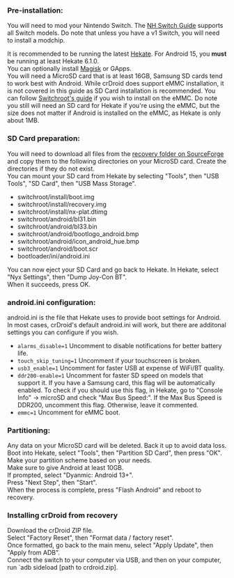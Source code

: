 ### Pre-installation:
You will need to mod your Nintendo Switch. The [NH Switch Guide](https://nh-server.github.io/switch-guide/) supports all Switch models. Do note that unless you have a v1 Switch, you will need to install a modchip. 

It is recommended to be running the latest [Hekate](https://github.com/CTCaer/hekate/releases/latest). For Android 15, you **must** be running at least Hekate 6.1.0.  
You can optionally install [Magisk](https://github.com/topjohnwu/Magisk/releases/latest) or GApps.  
You will need a MicroSD card that is at least 16GB, Samsung SD cards tend to work best with Android. While crDroid does support eMMC installation, it is not covered in this guide as SD Card installation is recommended. You can follow [Switchroot's guide](https://wiki.switchroot.org/wiki/android/14-u-emmc-boot-guide) if you wish to install on the eMMC. Do note you still will need an SD card for Hekate if you're using the eMMC, but the size does not matter if Android is installed on the eMMC, as Hekate is only about 1MB.   

### SD Card preparation:
You will need to download all files from the [recovery folder on SourceForge](https://sourceforge.net/projects/crdroid/files/nx_tab/11.x/recovery/) and copy them to the following directories on your MicroSD card. Create the directories if they do not exist.  
You can mount your SD card from Hekate by selecting "Tools", then "USB Tools", "SD Card", then "USB Mass Storage".
- switchroot/install/boot.img
- switchroot/install/recovery.img
- switchroot/install/nx-plat.dtimg
- switchroot/android/bl31.bin
- switchroot/android/bl33.bin
- switchroot/android/bootlogo_android.bmp
- switchroot/android/icon_android_hue.bmp
- switchroot/android/boot.scr
- bootloader/ini/android.ini

You can now eject your SD Card and go back to Hekate. In Hekate, select "Nyx Settings", then "Dump Joy-Con BT".  
When it succeeds, press OK.  

### android.ini configuration:
android.ini is the file that Hekate uses to provide boot settings for Android. In most cases, crDroid's default android.ini will work, but there are additonal settings you can configure if you wish.
* `alarms_disable=1` Uncomment to disable notifications for better battery life.
* `touch_skip_tuning=1` Uncomment if your touchscreen is broken.
* `usb3_enable=1` Uncomment for faster USB at expense of WiFi/BT quality.
* `ddr200-enable=1` Uncomment for faster SD speed on models that support it. If you have a Samsung card, this flag will be automatically enabled. To check if you should use this flag, in Hekate, go to "Console Info" -> microSD and check "Max Bus Speed:". If the Max Bus Speed is DDR200, uncomment this flag. Otherwise, leave it commented.
* `emmc=1` Uncomment for eMMC boot.

### Partitioning:
Any data on your MicroSD card will be deleted. Back it up to avoid data loss. 
Boot into Hekate, select "Tools", then "Partition SD Card", then press "OK".  
Make your partition scheme based on your needs.  
Make sure to give Android at least 10GB.  
If prompted, select "Dyanmic: Android 13+".  
Press "Next Step", then "Start".  
When the process is complete, press "Flash Android" and reboot to recovery.

### Installing crDroid from recovery
Download the crDroid ZIP file.  
Select "Factory Reset", then "Format data / factory reset".  
Once formatted, go back to the main menu, select "Apply Update", then "Apply from ADB".  
Connect the switch to your computer via USB, and then on your computer, run `adb sideload [path to crdroid.zip].
